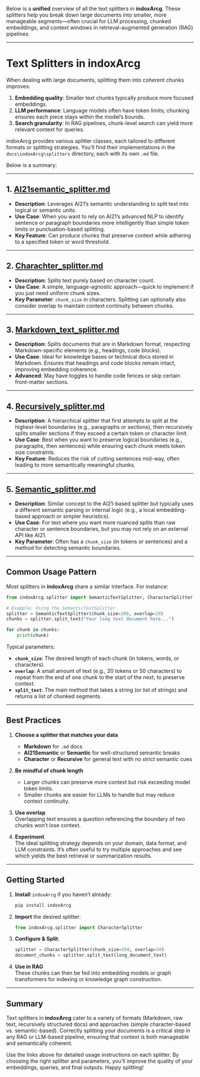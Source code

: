 Below is a **unified** overview of all the text splitters in **indoxArcg**. These splitters help you break down large documents into smaller, more manageable segments—often crucial for LLM processing, chunked embeddings, and context windows in retrieval-augmented generation (RAG) pipelines.

---

# Text Splitters in indoxArcg

When dealing with large documents, splitting them into coherent chunks improves:

1. **Embedding quality**: Smaller text chunks typically produce more focused embeddings.
2. **LLM performance**: Language models often have token limits; chunking ensures each piece stays within the model’s bounds.
3. **Search granularity**: In RAG pipelines, chunk-level search can yield more relevant context for queries.

indoxArcg provides various splitter classes, each tailored to different formats or splitting strategies. You’ll find their implementations in the `docs\indoxArcg\splitters` directory, each with its own `.md` file.

Below is a summary:

---

## 1. [AI21semantic_splitter.md](./AI21semantic_splitter.md)
- **Description**: Leverages AI21’s semantic understanding to split text into logical or semantic units.  
- **Use Case**: When you want to rely on AI21’s advanced NLP to identify sentence or paragraph boundaries more intelligently than simple token limits or punctuation-based splitting.  
- **Key Feature**: Can produce chunks that preserve context while adhering to a specified token or word threshold.

---

## 2. [Charachter_splitter.md](./Charachter_splitter.md)
- **Description**: Splits text purely based on character count.  
- **Use Case**: A simple, language-agnostic approach—quick to implement if you just need uniform chunk sizes.  
- **Key Parameter**: `chunk_size` in characters. Splitting can optionally also consider overlap to maintain context continuity between chunks.

---

## 3. [Markdown_text_splitter.md](./Markdown_text_splitter.md)
- **Description**: Splits documents that are in Markdown format, respecting Markdown-specific elements (e.g., headings, code blocks).  
- **Use Case**: Ideal for knowledge bases or technical docs stored in Markdown. Ensures that headings and code blocks remain intact, improving embedding coherence.  
- **Advanced**: May have toggles to handle code fences or skip certain front-matter sections.

---

## 4. [Recursively_splitter.md](./Recursively_splitter.md)
- **Description**: A hierarchical splitter that first attempts to split at the highest-level boundaries (e.g., paragraphs or sections), then recursively splits smaller sections if they exceed a certain token or character limit.  
- **Use Case**: Best when you want to preserve logical boundaries (e.g., paragraphs, then sentences) while ensuring each chunk meets token size constraints.  
- **Key Feature**: Reduces the risk of cutting sentences mid-way, often leading to more semantically meaningful chunks.

---

## 5. [Semantic_splitter.md](./Semantic_splitter.md)
- **Description**: Similar concept to the AI21-based splitter but typically uses a different semantic parsing or internal logic (e.g., a local embedding-based approach or simpler heuristics).  
- **Use Case**: For text where you want more nuanced splits than raw character or sentence boundaries, but you may not rely on an external API like AI21.  
- **Key Parameter**: Often has a `chunk_size` (in tokens or sentences) and a method for detecting semantic boundaries.

---

## Common Usage Pattern

Most splitters in **indoxArcg** share a similar interface. For instance:

```python
from indoxArcg.splitter import SemanticTextSplitter, CharacterSplitter

# Example: Using the SemanticTextSplitter
splitter = SemanticTextSplitter(chunk_size=200, overlap=20)
chunks = splitter.split_text("Your long text document here...")

for chunk in chunks:
    print(chunk)
```

Typical parameters:

- **`chunk_size`**: The desired length of each chunk (in tokens, words, or characters).  
- **`overlap`**: A small amount of text (e.g., 20 tokens or 50 characters) to repeat from the end of one chunk to the start of the next, to preserve context.  
- **`split_text`**: The main method that takes a string (or list of strings) and returns a list of chunked segments.

---

## Best Practices

1. **Choose a splitter that matches your data**  
   - **Markdown** for `.md` docs  
   - **AI21Semantic** or **Semantic** for well-structured semantic breaks  
   - **Character** or **Recursive** for general text with no strict semantic cues

2. **Be mindful of chunk length**  
   - Larger chunks can preserve more context but risk exceeding model token limits.  
   - Smaller chunks are easier for LLMs to handle but may reduce context continuity.

3. **Use overlap**  
   Overlapping text ensures a question referencing the boundary of two chunks won’t lose context.

4. **Experiment**  
   The ideal splitting strategy depends on your domain, data format, and LLM constraints. It’s often useful to try multiple approaches and see which yields the best retrieval or summarization results.

---

## Getting Started

1. **Install** `indoxArcg` if you haven’t already:
   ```bash
   pip install indoxArcg
   ```

2. **Import** the desired splitter:
   ```python
   from indoxArcg.splitter import CharacterSplitter
   ```

3. **Configure & Split**:
   ```python
   splitter = CharacterSplitter(chunk_size=500, overlap=50)
   document_chunks = splitter.split_text(long_document_text)
   ```

4. **Use in RAG**  
   These chunks can then be fed into embedding models or graph transformers for indexing or knowledge graph construction.

---

## Summary

Text splitters in **indoxArcg** cater to a variety of formats (Markdown, raw text, recursively structured docs) and approaches (simple character-based vs. semantic-based). Correctly splitting your documents is a critical step in any RAG or LLM-based pipeline, ensuring that context is both manageable and semantically coherent.

Use the links above for detailed usage instructions on each splitter. By choosing the right splitter and parameters, you’ll improve the quality of your embeddings, queries, and final outputs. Happy splitting!